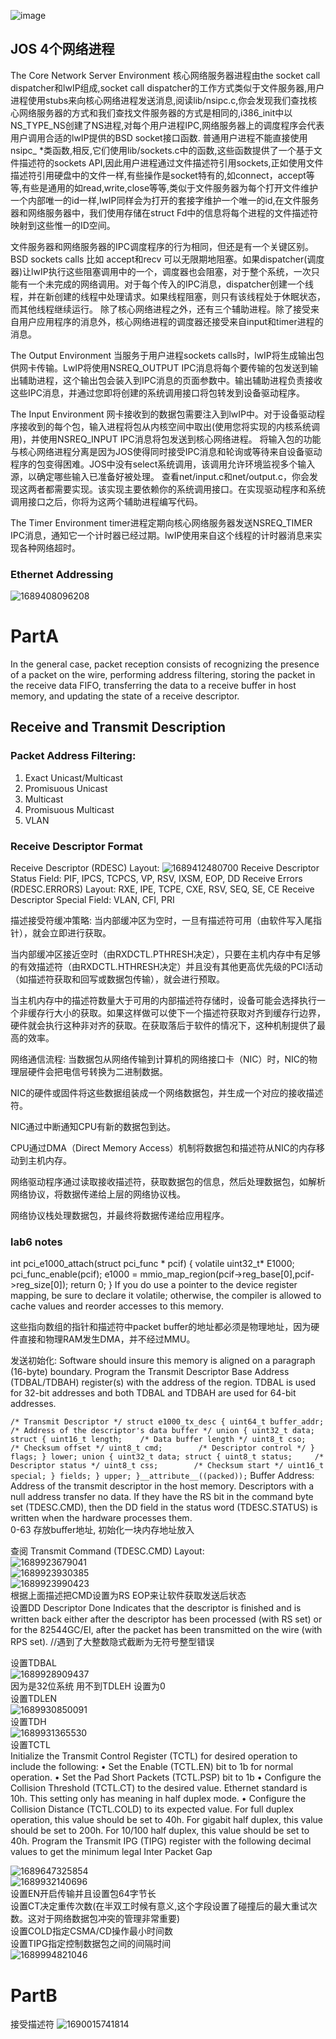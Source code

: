 ![image](https://github.com/Leavaway/csnotes/assets/86211987/d9d6599d-995c-447f-a03c-e01d12293448)


## JOS 4个网络进程
The Core Network Server Environment
核心网络服务器进程由the socket call dispatcher和lwIP组成,socket call dispatcher的工作方式类似于文件服务器,用户进程使用stubs来向核心网络进程发送消息,阅读lib/nsipc.c,你会发现我们查找核心网络服务器的方式和我们查找文件服务器的方式是相同的,i386_init中以NS_TYPE_NS创建了NS进程,对每个用户进程IPC,网络服务器上的调度程序会代表用户调用合适的lwIP提供的BSD socket接口函数.
普通用户进程不能直接使用nsipc_ *类函数,相反,它们使用lib/sockets.c中的函数,这些函数提供了一个基于文件描述符的sockets API,因此用户进程通过文件描述符引用sockets,正如使用文件描述符引用硬盘中的文件一样,有些操作是socket特有的,如connect，accept等等,有些是通用的如read,write,close等等,类似于文件服务器为每个打开文件维护一个内部唯一的id一样,lwIP同样会为打开的套接字维护一个唯一的id,在文件服务器和网络服务器中，我们使用存储在struct Fd中的信息将每个进程的文件描述符映射到这些惟一的ID空间。

文件服务器和网络服务器的IPC调度程序的行为相同，但还是有一个关键区别。BSD sockets calls 比如 accept和recv 可以无限期地阻塞。如果dispatcher(调度器)让lwIP执行这些阻塞调用中的一个，调度器也会阻塞，对于整个系统，一次只能有一个未完成的网络调用。对于每个传入的IPC消息，dispatcher创建一个线程，并在新创建的线程中处理请求。如果线程阻塞，则只有该线程处于休眠状态，而其他线程继续运行。
除了核心网络进程之外，还有三个辅助进程。除了接受来自用户应用程序的消息外，核心网络进程的调度器还接受来自input和timer进程的消息。

The Output Environment
当服务于用户进程sockets calls时，lwIP将生成输出包供网卡传输。LwIP将使用NSREQ_OUTPUT IPC消息将每个要传输的包发送到输出辅助进程，这个输出包会装入到IPC消息的页面参数中。输出辅助进程负责接收这些IPC消息，并通过您即将创建的系统调用接口将包转发到设备驱动程序。

The Input Environment
网卡接收到的数据包需要注入到lwIP中。对于设备驱动程序接收到的每个包，输入进程将包从内核空间中取出(使用您将实现的内核系统调用)，并使用NSREQ_INPUT IPC消息将包发送到核心网络进程。 将输入包的功能与核心网络进程分离是因为JOS使得同时接受IPC消息和轮询或等待来自设备驱动程序的包变得困难。JOS中没有select系统调用，该调用允许环境监视多个输入源，以确定哪些输入已准备好被处理。
查看net/input.c和net/output.c，你会发现这两者都需要实现。该实现主要依赖你的系统调用接口。在实现驱动程序和系统调用接口之后，你将为这两个辅助进程编写代码。

The Timer Environment
timer进程定期向核心网络服务器发送NSREQ_TIMER IPC消息，通知它一个计时器已经过期。lwIP使用来自这个线程的计时器消息来实现各种网络超时。

### Ethernet Addressing
![1689408096208](https://github.com/Leavaway/csnotes/assets/86211987/326d4b61-3e36-4089-94f5-a4611c2a952e)

# PartA
In the general case, packet reception consists of recognizing the presence of a packet on the wire,
performing address filtering, storing the packet in the receive data FIFO, transferring the data to a
receive buffer in host memory, and updating the state of a receive descriptor.

## Receive and Transmit Description
### Packet Address Filtering:
1. Exact Unicast/Multicast
2. Promisuous Unicast
3. Multicast
4. Promisuous Multicast
5. VLAN

### Receive Descriptor Format
Receive Descriptor (RDESC) Layout: 
![1689412480700](https://github.com/Leavaway/csnotes/assets/86211987/84255d5c-9251-44fa-a357-ed0cfe8d175a)
Receive Descriptor Status Field: 
PIF, IPCS, TCPCS, VP, RSV, IXSM, EOP, DD
Receive Errors (RDESC.ERRORS) Layout:
RXE, IPE, TCPE, CXE, RSV, SEQ, SE, CE
Receive Descriptor Special Field:
VLAN, CFI, PRI

描述接受符缓冲策略: 
当内部缓冲区为空时，一旦有描述符可用（由软件写入尾指针），就会立即进行获取。

当内部缓冲区接近空时（由RXDCTL.PTHRESH决定），只要在主机内存中有足够的有效描述符（由RXDCTL.HTHRESH决定）并且没有其他更高优先级的PCI活动（如描述符获取和回写或数据包传输），就会进行预取。

当主机内存中的描述符数量大于可用的内部描述符存储时，设备可能会选择执行一个非缓存行大小的获取。如果这样做可以使下一个描述符获取对齐到缓存行边界，硬件就会执行这种非对齐的获取。在获取落后于软件的情况下，这种机制提供了最高的效率。

网络通信流程: 
当数据包从网络传输到计算机的网络接口卡（NIC）时，NIC的物理层硬件会把电信号转换为二进制数据。

NIC的硬件或固件将这些数据组装成一个网络数据包，并生成一个对应的接收描述符。

NIC通过中断通知CPU有新的数据包到达。

CPU通过DMA（Direct Memory Access）机制将数据包和描述符从NIC的内存移动到主机内存。

网络驱动程序通过读取接收描述符，获取数据包的信息，然后处理数据包，如解析网络协议，将数据传递给上层的网络协议栈。

网络协议栈处理数据包，并最终将数据传递给应用程序。

### lab6 notes
int
pci_e1000_attach(struct pci_func * pcif) 
{
    volatile uint32_t* E1000;
    pci_func_enable(pcif);
    e1000 = mmio_map_region(pcif->reg_base[0],pcif->reg_size[0]); 
    return 0;
}
 If you do use a pointer to the device register mapping, be sure to declare it volatile; otherwise, the compiler is allowed to cache values and reorder accesses to this memory.

 这些指向数组的指针和描述符中packet buffer的地址都必须是物理地址，因为硬件直接和物理RAM发生DMA，并不经过MMU。

发送初始化: 
Software should insure this memory is aligned on a paragraph (16-byte) boundary. Program the Transmit Descriptor Base Address
(TDBAL/TDBAH) register(s) with the address of the region. TDBAL is used for 32-bit addresses
and both TDBAL and TDBAH are used for 64-bit addresses.

`/* Transmit Descriptor */
struct e1000_tx_desc {
    uint64_t buffer_addr;       /* Address of the descriptor's data buffer */
    union {
        uint32_t data;
        struct {
            uint16_t length;    /* Data buffer length */
            uint8_t cso;        /* Checksum offset */
            uint8_t cmd;        /* Descriptor control */
        } flags;
    } lower;
    union {
        uint32_t data;
        struct {
            uint8_t status;     /* Descriptor status */
            uint8_t css;        /* Checksum start */
            uint16_t special;
        } fields;
    } upper;
}__attribute__((packed));`
Buffer Address: </br>
Address of the transmit descriptor in the host memory. Descriptors with a</br>
null address transfer no data. If they have the RS bit in the command byte</br>
set (TDESC.CMD), then the DD field in the status word (TDESC.STATUS) is</br>
written when the hardware processes them.</br>
0-63 存放buffer地址, 初始化一块内存地址放入</br>



查阅 Transmit Command (TDESC.CMD) Layout: </br>
![1689923679041](https://github.com/Leavaway/csnotes/assets/86211987/701508b7-d53e-46fc-9335-d3fed442cfcf)</br>
![1689923930385](https://github.com/Leavaway/csnotes/assets/86211987/36ede14b-6c4a-4d77-a219-080ce30e4e45)</br>
![1689923990423](https://github.com/Leavaway/csnotes/assets/86211987/ef6c29ff-1581-4733-90c2-c91f15fdbd02)</br>
根据上面描述把CMD设置为RS EOP来让软件获取发送后状态</br>
设置DD
Descriptor Done
Indicates that the descriptor is finished and is written back either after the descriptor
has been processed (with RS set) or for the 82544GC/EI, after the packet has been
transmitted on the wire (with RPS set).
//遇到了大整数隐式截断为无符号整型错误</br>


设置TDBAL</br>
![1689928909437](https://github.com/Leavaway/csnotes/assets/86211987/40536acc-cea7-4bfd-99a4-2c28bd99990f)</br>
因为是32位系统 用不到TDLEH 设置为0</br>
设置TDLEN</br>
![1689930850091](https://github.com/Leavaway/csnotes/assets/86211987/199661cb-83c5-40b5-bcf1-63e62f93f08c)</br>
设置TDH</br>
![1689931365530](https://github.com/Leavaway/csnotes/assets/86211987/16a1f706-0256-4eab-8240-e85f1cb834d4)</br>
设置TCTL</br>
 Initialize the Transmit Control Register (TCTL) for desired operation to include the following:
• Set the Enable (TCTL.EN) bit to 1b for normal operation.
• Set the Pad Short Packets (TCTL.PSP) bit to 1b
• Configure the Collision Threshold (TCTL.CT) to the desired value. Ethernet standard is 10h.
This setting only has meaning in half duplex mode.
• Configure the Collision Distance (TCTL.COLD) to its expected value. For full duplex
operation, this value should be set to 40h. For gigabit half duplex, this value should be set to
200h. For 10/100 half duplex, this value should be set to 40h.
Program the Transmit IPG (TIPG) register with the following decimal values to get the minimum
legal Inter Packet Gap

![1689647325854](https://github.com/Leavaway/csnotes/assets/86211987/5c057418-58b1-428f-a7a8-c7e1b300d381)</br>
![1689932140696](https://github.com/Leavaway/csnotes/assets/86211987/d9237d17-697c-4d6f-9502-e40c2a46bdbf)</br>
设置EN开启传输并且设置包64字节长</br>
设置CT决定重传次数(在半双工时候有意义,这个字段设置了碰撞后的最大重试次数。这对于网络数据包冲突的管理非常重要)</br>
设置COLD指定CSMA/CD操作最小时间数</br>
设置TIPG指定控制数据包之间的间隔时间</br>
![1689994821046](https://github.com/Leavaway/csnotes/assets/86211987/6f554f42-7947-429c-82be-c6011cfc5160)</br>


# PartB
接受描述符
![1690015741814](https://github.com/Leavaway/csnotes/assets/86211987/70c9387b-4d6b-4839-87e0-1c5e7bee10ee)



